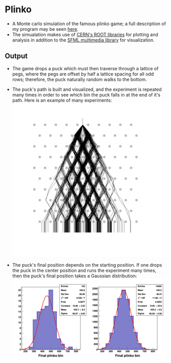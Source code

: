 # Plinko
* A Monte carlo simulation of the famous plinko game; a full description of my program may be 
seen <a href="https://freddyox.github.io/blog/plinko/">here</a>.
* The simualation makes use of <a href="https://root.cern.ch/download/root_v6.14.04.source.tar.gz">CERN's ROOT libraries</a> 
for plotting and analysis in addition to the <a href="https://www.sfml-dev.org/">SFML multimedia library</a> for visualization. 

## Output
* The game drops a puck which must then traverse through a lattice of pegs, where the pegs are offset by half a lattice spacing
for all odd rows; therefore, the puck naturally random walks to the bottom. 
* The puck's path is built and visualized, and the experiment is repeated many times in order to see which bin the puck falls in 
at the end of it's path. Here is an example of many experiments:
![plinko](https://github.com/freddyox/plinko/blob/master/output/ssplinko_nsim_350.jpg)

* The puck's final position depends on the starting position. If one drops the puck in the center position and runs the experiment
many times, then the puck's final position takes a Gaussian distribution:
![distro](https://github.com/freddyox/plinko/blob/master/output/pinko_results.png)
